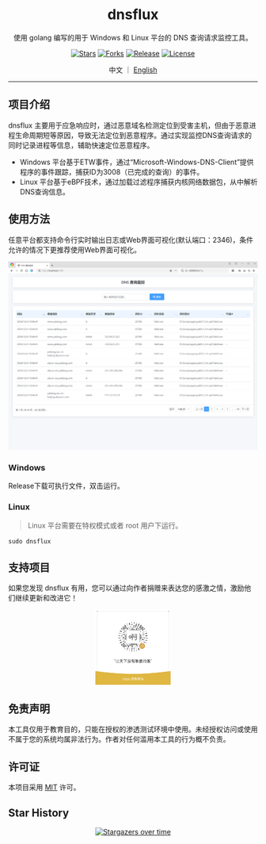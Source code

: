 <div align="center">
<h1>dnsflux</h1>

使用 golang 编写的用于 Windows 和 Linux 平台的 DNS 查询请求监控工具。

<div>

[![Stars](https://img.shields.io/github/stars/whoopscs/dnsflux?style=flat)](https://github.com/whoopscs/dnsflux)
[![Forks](https://img.shields.io/github/forks/whoopscs/dnsflux?style=flat)](https://github.com/whoopscs/dnsflux)
[![Release](https://img.shields.io/github/v/release/whoopscs/dnsflux?sort=semver)](https://github.com/whoopscs/dnsflux/releases)
[![License](https://img.shields.io/github/license/whoopscs/dnsflux?style=flat)](https://mit-license.org/)

</div>

<div>

中文 ｜ [English](README_EN.md)

</div>
</div>

---


## 项目介绍

dnsflux 主要用于应急响应时，通过恶意域名检测定位到受害主机，但由于恶意进程生命周期短等原因，导致无法定位到恶意程序。通过实现监控DNS查询请求的同时记录进程等信息，辅助快速定位恶意程序。

- Windows 平台基于ETW事件，通过“Microsoft-Windows-DNS-Client”提供程序的事件跟踪，捕获ID为3008（已完成的查询）的事件。
- Linux 平台基于eBPF技术，通过加载过滤程序捕获内核网络数据包，从中解析DNS查询信息。

## 使用方法

任意平台都支持命令行实时输出日志或Web界面可视化(默认端口：2346)，条件允许的情况下更推荐使用Web界面可视化。

![web](./images/web.png)


### Windows

Release下载可执行文件，双击运行。

### Linux
> Linux 平台需要在特权模式或者 root 用户下运行。

```
sudo dnsflux
```

## 支持项目

如果您发现 dnsflux 有用，您可以通过向作者捐赠来表达您的感激之情，激励他们继续更新和改进它！

<div align=center>
<img src="images/reward.png" style="width: 30%" />
</div>


## 免责声明

本工具仅用于教育目的，只能在授权的渗透测试环境中使用。未经授权访问或使用不属于您的系统均属非法行为。作者对任何滥用本工具的行为概不负责。


## 许可证

本项目采用 [MIT](./LICENSE) 许可。


## Star History

<div align="center">

[![Stargazers over time](https://starchart.cc/whoopscs/dnsflux.svg?variant=adaptive)](https://starchart.cc/whoopscs/dnsflux)

</div>